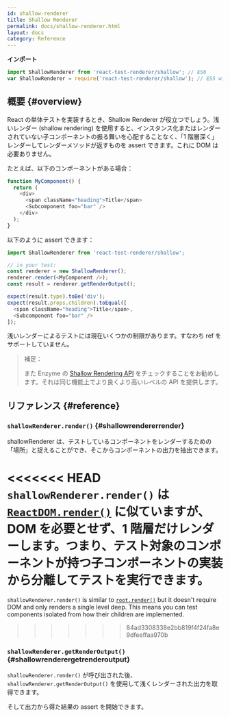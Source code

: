 ```yaml
---
id: shallow-renderer
title: Shallow Renderer
permalink: docs/shallow-renderer.html
layout: docs
category: Reference
---
```


**インポート**

```javascript
import ShallowRenderer from 'react-test-renderer/shallow'; // ES6
var ShallowRenderer = require('react-test-renderer/shallow'); // ES5 with npm
```

## 概要 {#overview}

React の単体テストを実装するとき、Shallow Renderer が役立つでしょう。浅いレンダー (shallow rendering) を使用すると、インスタンス化またはレンダーされていない子コンポーネントの振る舞いを心配することなく、「1 階層深く」レンダーしてレンダーメソッドが返すものを assert できます。これに DOM は必要ありません。

たとえば、以下のコンポーネントがある場合：

```javascript
function MyComponent() {
  return (
    <div>
      <span className="heading">Title</span>
      <Subcomponent foo="bar" />
    </div>
  );
}
```

以下のように assert できます：

```javascript
import ShallowRenderer from 'react-test-renderer/shallow';

// in your test:
const renderer = new ShallowRenderer();
renderer.render(<MyComponent />);
const result = renderer.getRenderOutput();

expect(result.type).toBe('div');
expect(result.props.children).toEqual([
  <span className="heading">Title</span>,
  <Subcomponent foo="bar" />
]);
```

浅いレンダーによるテストには現在いくつかの制限があります。すなわち ref をサポートしていません。

> 補足：
>
> また Enzyme の [Shallow Rendering API](https://airbnb.io/enzyme/docs/api/shallow.html) をチェックすることをお勧めします。それは同じ機能上でより良くより高いレベルの API を提供します。

## リファレンス {#reference}

### `shallowRenderer.render()` {#shallowrendererrender}

shallowRenderer は、テストしているコンポーネントをレンダーするための「場所」と捉えることができ、そこからコンポーネントの出力を抽出できます。

<<<<<<< HEAD
`shallowRenderer.render()` は [`ReactDOM.render()`](/docs/react-dom.html#render) に似ていますが、DOM を必要とせず、1 階層だけレンダーします。つまり、テスト対象のコンポーネントが持つ子コンポーネントの実装から分離してテストを実行できます。
=======
`shallowRenderer.render()` is similar to [`root.render()`](/docs/react-dom-client.html#createroot) but it doesn't require DOM and only renders a single level deep. This means you can test components isolated from how their children are implemented.
>>>>>>> 84ad3308338e2bb819f4f24fa8e9dfeeffaa970b

### `shallowRenderer.getRenderOutput()` {#shallowrenderergetrenderoutput}

`shallowRenderer.render()` が呼び出された後、`shallowRenderer.getRenderOutput()` を使用して浅くレンダーされた出力を取得できます。

そして出力から得た結果の assert を開始できます。
